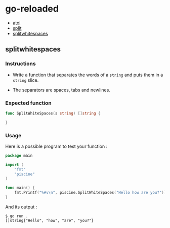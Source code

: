 # go-reloaded

-   [atoi](atoi.md)
-   [split](split.md)
-   [splitwhitespaces](splitwhitespaces.md)

## splitwhitespaces

### Instructions

-   Write a function that separates the words of a `string` and puts them in a `string` slice.

-   The separators are spaces, tabs and newlines.

### Expected function

```go
func SplitWhiteSpaces(s string) []string {

}
```

### Usage

Here is a possible program to test your function :

```go
package main

import (
	"fmt"
	"piscine"
)

func main() {
	fmt.Printf("%#v\n", piscine.SplitWhiteSpaces("Hello how are you?"))
}
```

And its output :

```console
$ go run .
[]string{"Hello", "how", "are", "you?"}
```
